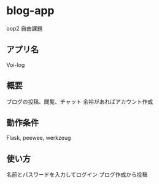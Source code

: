 # blog-app
oop2 自由課題

## アプリ名
Voi-log

## 概要
ブログの投稿、閲覧、チャット
余裕があればアカウント作成

## 動作条件
Flask, peewee, werkzeug

## 使い方
名前とパスワードを入力してログイン
ブログ作成から投稿